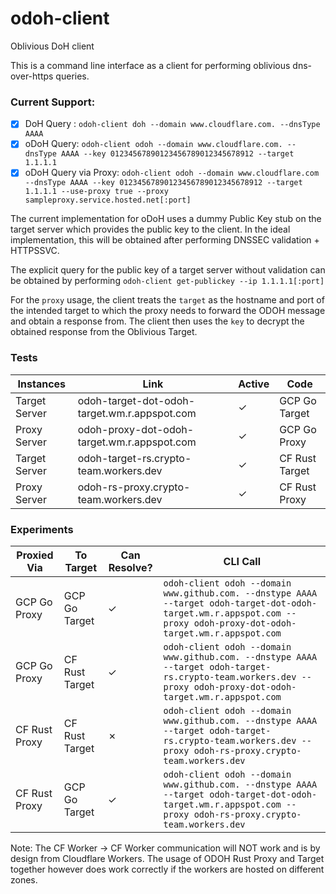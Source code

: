 # odoh-client
Oblivious DoH client

This is a command line interface as a client for performing oblivious dns-over-https queries.

### Current Support:

- [x] DoH Query : `odoh-client doh --domain www.cloudflare.com. --dnsType AAAA`
- [x] oDoH Query: `odoh-client odoh --domain www.cloudflare.com. --dnsType AAAA --key 01234567890123456789012345678912 --target 1.1.1.1`
- [x] oDoH Query via Proxy: `odoh-client odoh --domain www.cloudflare.com --dnsType AAAA --key 01234567890123456789012345678912 --target 1.1.1.1 --use-proxy true --proxy sampleproxy.service.hosted.net[:port]`

The current implementation for oDoH uses a dummy Public Key stub on the target server which provides the public key to 
the client. In the ideal implementation, this will be obtained after performing DNSSEC validation + HTTPSSVC.

The explicit query for the public key of a target server without validation can be obtained by performing 
`odoh-client get-publickey --ip 1.1.1.1[:port]`

For the `proxy` usage, the client treats the `target` as the hostname and port of the intended target to which the proxy
needs to forward the ODOH message and obtain a response from. The client then uses the `key` to decrypt the obtained 
response from the Oblivious Target.

### Tests

|  Instances    | Link                                           | Active  | Code           |
|---------------|------------------------------------------------|---------|----------------|
| Target Server | odoh-target-dot-odoh-target.wm.r.appspot.com   | &check; | GCP Go Target  |
| Proxy Server  | odoh-proxy-dot-odoh-target.wm.r.appspot.com    | &check; | GCP Go Proxy   |
| Target Server | odoh-target-rs.crypto-team.workers.dev         | &check; | CF Rust Target |
| Proxy Server  | odoh-rs-proxy.crypto-team.workers.dev          | &check; | CF Rust Proxy  |

### Experiments

| Proxied Via   | To Target      | Can Resolve? | CLI Call                                                                                                                                                               |
|---------------|----------------|--------------|------------------------------------------------------------------------------------------------------------------------------------------------------------------------|
| GCP Go Proxy  | GCP Go Target  | &check;      | `odoh-client odoh --domain www.github.com. --dnstype AAAA --target odoh-target-dot-odoh-target.wm.r.appspot.com --proxy odoh-proxy-dot-odoh-target.wm.r.appspot.com` |
| GCP Go Proxy  | CF Rust Target | &check;      | `odoh-client odoh --domain www.github.com. --dnstype AAAA --target odoh-target-rs.crypto-team.workers.dev --proxy odoh-proxy-dot-odoh-target.wm.r.appspot.com`       |
| CF Rust Proxy | CF Rust Target | &cross;      | `odoh-client odoh --domain www.github.com. --dnstype AAAA --target odoh-target-rs.crypto-team.workers.dev --proxy odoh-rs-proxy.crypto-team.workers.dev`             |
| CF Rust Proxy | GCP Go Target  | &check;      | `odoh-client odoh --domain www.github.com. --dnstype AAAA --target odoh-target-dot-odoh-target.wm.r.appspot.com --proxy odoh-rs-proxy.crypto-team.workers.dev`       |

Note: The CF Worker &rightarrow; CF Worker communication will NOT work and is by design from Cloudflare Workers. The 
usage of ODOH Rust Proxy and Target together however does work correctly if the workers are hosted on different zones. 